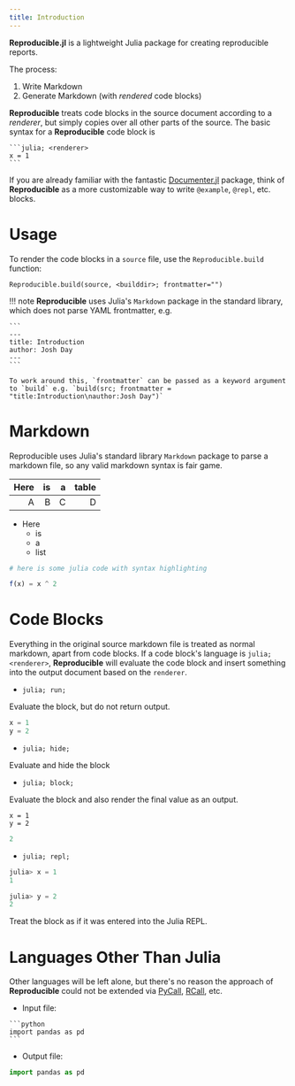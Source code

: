 ```yaml
---
title: Introduction
---
```


**Reproducible.jl** is a lightweight Julia package for creating reproducible reports.

The process:

1. Write Markdown
2. Generate Markdown (with *rendered* code blocks)

**Reproducible** treats code blocks in the source document according to a *renderer*, but simply copies over all other parts of the source. The basic syntax for a **Reproducible** code block is

````
```julia; <renderer>
x = 1
```
````

If you are already familiar with the fantastic [Documenter.jl](https://github.com/JuliaDocs/Documenter.jl)  package, think of **Reproducible** as a more customizable way to write `@example`, `@repl`, etc. blocks.

# Usage

To render the code blocks in a `source` file, use the `Reproducible.build` function:

`Reproducible.build(source, <builddir>; frontmatter="")`

!!! note
    **Reproducible** uses Julia's `Markdown` package in the standard library, which does not parse YAML frontmatter, e.g.

    ```
    ---
    title: Introduction
    author: Josh Day
    ---
    ```

    To work around this, `frontmatter` can be passed as a keyword argument to `build` e.g. `build(src; frontmatter = "title:Introduction\nauthor:Josh Day")`

# Markdown

Reproducible uses Julia's standard library `Markdown` package to parse a markdown file, so any  valid markdown syntax is fair game.

| Here |  is |   a | table |
| ----:| ---:| ---:| -----:|
|    A |   B |   C |     D |

* Here
  * is
  * a
  * list

```julia
# here is some julia code with syntax highlighting

f(x) = x ^ 2
```

# Code Blocks

Everything in the original source markdown file is treated as normal markdown, apart from  code blocks.  If a code block's language is `julia; <renderer>`, **Reproducible** will  evaluate the code block and insert something into the output document based on the `renderer`.

* `julia; run;`

Evaluate the block, but do not return output.

```julia
x = 1 
y = 2
```

* `julia; hide;`

Evaluate and hide the block



* `julia; block;`

Evaluate the block and also render the final value as an output.

```
x = 1 
y = 2
```

```julia
2
```

* `julia; repl;`

```julia
julia> x = 1
1

julia> y = 2
2
```

Treat the block as if it was entered into the Julia REPL.

# Languages Other Than Julia

Other languages will be left alone, but there's no reason the approach of **Reproducible** could not be extended via [PyCall](https://github.com/JuliaPy/PyCall.jl),  [RCall](https://github.com/JuliaInterop/RCall.jl), etc.

* Input file:

````
```python
import pandas as pd
```
````

* Output file:

```python
import pandas as pd
```

